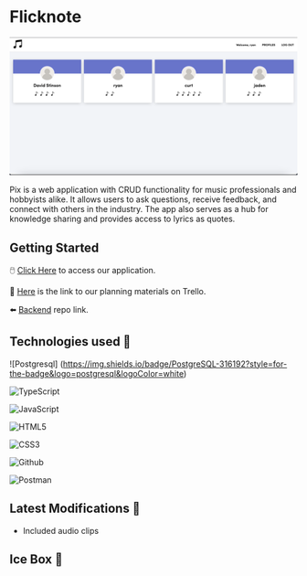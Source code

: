 # Flicknote

![FlickNoteLanding Page](src/assets/icons/flicknote_1.png)

Pix is a web application with CRUD functionality for music professionals and hobbyists alike.  It allows users to ask questions, receive feedback, and connect with others in the industry. The app also serves as a hub for knowledge sharing and provides access to lyrics as quotes. 

## Getting Started

🖱️ [Click Here](https://flicknote.netlify.app/) to access our application.

📒 [Here](https://trello.com/b/rP6Huel1/flick-project-unit-4) is the link to our planning materials on Trello.

⬅️ [Backend](https://github.com/CaptMerica/meow-meow-beans-v2-back) repo link.


## Technologies used 💾
![Postgresql] (https://img.shields.io/badge/PostgreSQL-316192?style=for-the-badge&logo=postgresql&logoColor=white)

![TypeScript](https://img.shields.io/badge/typescript-%23007ACC.svg?style=for-the-badge&logo=typescript&logoColor=white)

![JavaScript](https://img.shields.io/badge/JavaScript-323330?style=for-the-badge&logo=javascript&logoColor=F7DF1E)

![HTML5](https://img.shields.io/badge/HTML5-E34F26?style=for-the-badge&logo=html5&logoColor=white)

![CSS3](https://img.shields.io/badge/CSS3-1572B6?style=for-the-badge&logo=css3&logoColor=white)

![Github](https://img.shields.io/badge/GitHub-100000?style=for-the-badge&logo=github&logoColor=white)

![Postman](https://img.shields.io/badge/Postman-FF6C37?style=for-the-badge&logo=postman&logoColor=white)
 

## Latest Modifications 🧹
- Included audio clips

## Ice Box 🧊

